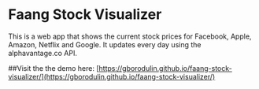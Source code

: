 # Faang Stock Visualizer

This is a web app that shows the current stock prices for Facebook, Apple, Amazon, Netflix and Google. It updates every day using the alphavantage.co API.

##Visit the the demo here:
[https://gborodulin.github.io/faang-stock-visualizer/](https://gborodulin.github.io/faang-stock-visualizer/)
